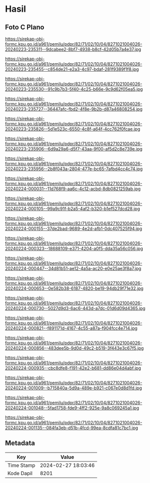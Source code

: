 # Hasil

## Foto C Plano

https://sirekap-obj-formc.kpu.go.id/a961/pemilu/pdpr/82/71/02/10/04/8271021004026-20240223-235311--9dcabee2-8bf7-4938-b8cf-42d05b7a4e37.jpg

https://sirekap-obj-formc.kpu.go.id/a961/pemilu/pdpr/82/71/02/10/04/8271021004026-20240223-235455--c854de21-e2a3-4c97-bdaf-281f9389f1f8.jpg

https://sirekap-obj-formc.kpu.go.id/a961/pemilu/pdpr/82/71/02/10/04/8271021004026-20240223-235530--91c9b7b3-5f40-4c25-b66e-9c9d62f05ea5.jpg

https://sirekap-obj-formc.kpu.go.id/a961/pemilu/pdpr/82/71/02/10/04/8271021004026-20240223-235727--36447afc-fbd2-4f8e-9b2b-d87a46808254.jpg

https://sirekap-obj-formc.kpu.go.id/a961/pemilu/pdpr/82/71/02/10/04/8271021004026-20240223-235826--5d1e523c-6550-4c8f-a64f-4cc762f0fcae.jpg

https://sirekap-obj-formc.kpu.go.id/a961/pemilu/pdpr/82/71/02/10/04/8271021004026-20240223-235906--6d9a29a6-d5f7-43aa-9f00-af5d2c8e739e.jpg

https://sirekap-obj-formc.kpu.go.id/a961/pemilu/pdpr/82/71/02/10/04/8271021004026-20240223-235956--2b8f043a-2804-477e-bc65-7afbd4cc4c74.jpg

https://sirekap-obj-formc.kpu.go.id/a961/pemilu/pdpr/82/71/02/10/04/8271021004026-20240224-000031--11d768f9-aa6c-4c12-acbd-8db0821259ab.jpg

https://sirekap-obj-formc.kpu.go.id/a961/pemilu/pdpr/82/71/02/10/04/8271021004026-20240224-000105--99a9c91f-b2a5-4af2-b320-b1ef527dcd28.jpg

https://sirekap-obj-formc.kpu.go.id/a961/pemilu/pdpr/82/71/02/10/04/8271021004026-20240224-000155--37de2bad-9689-4e2d-afb1-0dc407525f94.jpg

https://sirekap-obj-formc.kpu.go.id/a961/pemilu/pdpr/82/71/02/10/04/8271021004026-20240224-000323--18688109-e371-4204-a0f5-dda35a56c056.jpg

https://sirekap-obj-formc.kpu.go.id/a961/pemilu/pdpr/82/71/02/10/04/8271021004026-20240224-000447--34d81b51-ae12-4a5a-ac20-e0e25ae3f8a7.jpg

https://sirekap-obj-formc.kpu.go.id/a961/pemilu/pdpr/82/71/02/10/04/8271021004026-20240224-000653--0e582b38-6187-4820-be19-94db29f71e32.jpg

https://sirekap-obj-formc.kpu.go.id/a961/pemilu/pdpr/82/71/02/10/04/8271021004026-20240224-000730--5027d9d3-6ac6-443d-a7dc-01d6d09d4365.jpg

https://sirekap-obj-formc.kpu.go.id/a961/pemilu/pdpr/82/71/02/10/04/8271021004026-20240224-000821--f891171d-4167-4c55-a87a-f904fcc4e714.jpg

https://sirekap-obj-formc.kpu.go.id/a961/pemilu/pdpr/82/71/02/10/04/8271021004026-20240224-000856--483dee5b-9d0d-49c2-b519-3f443e3c67f5.jpg

https://sirekap-obj-formc.kpu.go.id/a961/pemilu/pdpr/82/71/02/10/04/8271021004026-20240224-000935--cbc8dfe8-f191-42e2-b681-dd86e04d4abf.jpg

https://sirekap-obj-formc.kpu.go.id/a961/pemilu/pdpr/82/71/02/10/04/8271021004026-20240224-001009--b715840a-5d9a-489e-b921-c067e0d8d1fd.jpg

https://sirekap-obj-formc.kpu.go.id/a961/pemilu/pdpr/82/71/02/10/04/8271021004026-20240224-001048--5fad1758-fde9-4ff2-925e-9a8c069245a1.jpg

https://sirekap-obj-formc.kpu.go.id/a961/pemilu/pdpr/82/71/02/10/04/8271021004026-20240224-001135--084fa3eb-d51b-4fcd-99ea-8cdfa81c7bc1.jpg


## Metadata

| Key        | Value               |
| ---------- | ------------------- |
| Time Stamp | 2024-02-27 18:03:46 |
| Kode Dapil | 8201                |



